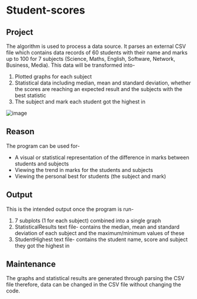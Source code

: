 # Student-scores


## **Project**
The algorithm is used to process a data source. It parses an external CSV file which contains data records of 60 students with their name and marks up to 100 for 7 subjects (Science, Maths, English, Software, Network, Business, Media). This data will be transformed into-
  1)	Plotted graphs for each subject
  2)	Statistical data including median, mean and standard deviation, whether the scores are reaching an expected result and the subjects with the best statistic
  3)	The subject and mark each student got the highest in

![image](https://user-images.githubusercontent.com/73494385/97221358-ac7f8800-17c4-11eb-89f3-d24751005060.png)


## **Reason**
The program can be used for-
* A visual or statistical representation of the difference in marks between students and subjects
* Viewing the trend in marks for the students and subjects
* Viewing the personal best for students (the subject and mark) 


## **Output**
This is the intended output once the program is run- 
1)	7 subplots (1 for each subject) combined into a single graph
2)	StatisticalResults text file- contains the median, mean and standard deviation of each subject and the maximum/minimum values of these
3)	StudentHighest text file- contains the student name, score and subject they got the highest in  


## **Maintenance**
The graphs and statistical results are generated through parsing the CSV file therefore, data can be changed in the CSV file without changing the code. 
